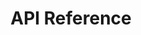 ---
title: API Reference

language_tabs:
  - shell
  - csharp
  - java
  - php

toc_footers:
  - <a href='http://developer.avalara.com' target="_parent">Developer Network Home</a>
  - <a href='http://developer.avalara.com/getting-started' target="_parent">Get Started</a>
  - <a href='http://developer.avalara.com/api-docs/designing-your-integration' target="_parent">Documentation</a>
  - <a href='http://developer.avalara.com/api-docs/api-reference' target="_parent">API Reference</a>
  - <a href='http://developer.avalara.com/api-docs/api-sample-code' target="_parent">Sample Code</a>
  - <a href='https://community.avalara.com/avalara/category_sets/developers' target="_parent">Developer Community</a>

includes:
  - introduction
  - restheaders
  - restgettax
  - restcanceltax
  - restestimatetax
  - restvalidate
  - resterrors
  - soapheaders
  - soapgettax
  - soapposttax
  - soapcommittax
  - soapcanceltax
  - soapadjusttax
  - soapgettaxhistory
  - soapisauthorized
  - soapping
  - soapvalidate
  - soaperrors
  - taxratesintroduction
  - taxratesaddress
  - taxrateszip
  - taxrateserrors
  - exciseintroduction
  - exciseauthentication
  - exciseprocesstransactions
  - exciseprocesstransactionsresponse
  - rest2introduction
  - rest2calculations
  - rest2transactions
  - rest2taxdocumentrequest
  - rest2taxdocumentresponse

search: true
---